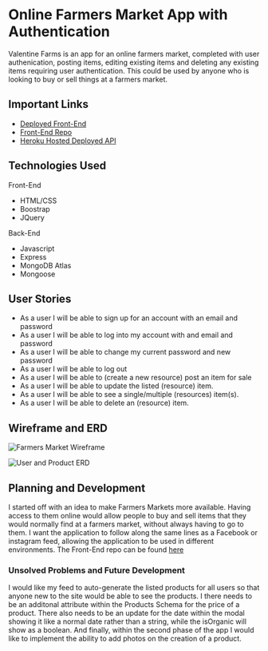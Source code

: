 # Online Farmers Market App with Authentication

Valentine Farms is an app for an online farmers market, completed with user
authenication, posting items, editing existing items and deleting any existing
items requiring user authentication. This could be used by anyone who is
looking to buy or sell things at a farmers market.

## Important Links

* [Deployed Front-End](https://shurukian.github.io/Valentine-Farms-client/)
* [Front-End Repo](https://github.com/Shurukian/Valentine-Farms-client)
* [Heroku Hosted Deployed API](http://radiant-sierra-98996.herokuapp.com)

## Technologies Used

Front-End
* HTML/CSS
* Boostrap
* JQuery

Back-End

* Javascript
* Express
* MongoDB Atlas
* Mongoose

## User Stories

* As a user I will be able to sign up for an account with an email and password
* As a user I will be able to log into my account with and email and password
* As a user I will be able to change my current password and new password
* As a user I will be able to log out
* As a user I will be able to (create a new resource) post an item for sale
* As a user I will be able to update the listed (resource) item.
* As a user I will be able to see a single/multiple (resources) item(s).
* As a user I will be able to delete an (resource) item.

## Wireframe and ERD

![Farmers Market Wireframe](https://i.imgur.com/gZRijJY.png)

![User and Product ERD](https://i.imgur.com/1jQCPMq.jpg)

## Planning and Development

I started off with an idea to make Farmers Markets more available. Having
access to them online would allow people to buy and sell items that they would
normally find at a farmers market, without always having to go to them.
I want the application to follow along the same lines as a Facebook or
instagram feed, allowing the application to be used in different environments.
The Front-End repo can be found [here](https://github.com/Shurukian/Valentine-Farms)

### Unsolved Problems and Future Development

I would like my feed to auto-generate the listed products for all users so that
anyone new to the site would be able to see the products. I there needs to be
an additonal attribute within the Products Schema for the price of a product.
There also needs to be an update for the date within the modal showing it like
a normal date rather than a string, while the isOrganic will show as a boolean.
And finally, within the second phase of the app I would like to implement the
ability to add photos on the creation of a product.
